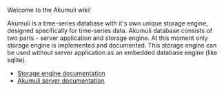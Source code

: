 Welcome to the Akumuli wiki!

Akumuli is a time-series database with it's own unique storage engine, designed specifically for time-series data. Akumuli database consists of two parts - server application and storage engine. At this moment only storage engine is implemented and documented. This storage engine can be used without server application as an embedded database engine (like sqlite).

* [Storage engine documentation](libakumuli-documentation-index)
* [Akumuli server documentation](Server-documentation)